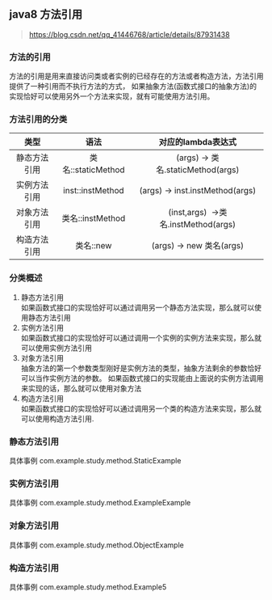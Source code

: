 ## java8 方法引用
> https://blog.csdn.net/qq_41446768/article/details/87931438

### 方法的引用
方法的引用是用来直接访问类或者实例的已经存在的方法或者构造方法，方法引用提供了一种引用而不执行方法的方式，
如果抽象方法(函数式接口的抽象方法)的实现恰好可以使用另外一个方法来实现，就有可能使用方法引用。
### 方法引用的分类
| 类型 | 语法 | 对应的lambda表达式 |
| :---: |:---:| :---:|
| 静态方法引用 | 类名::staticMethod | (args) -> 类名.staticMethod(args) |
| 实例方法引用 | inst::instMethod | (args) -> inst.instMethod(args) |
| 对象方法引用 | 类名::instMethod | (inst,args)  ->类名.instMethod(args) |
| 构造方法引用 | 类名::new | (args) -> new 类名(args) |

### 分类概述
1. 静态方法引用<br>
如果函数式接口的实现恰好可以通过调用另一个静态方法实现，那么就可以使用静态方法引用
2. 实例方法引用<br>
如果函数式接口的实现恰好可以通过调用一个实例的实例方法来实现，那么就可以使用实例方法引用
3. 对象方法引用<br>
抽象方法的第一个参数类型刚好是实例方法的类型，抽象方法剩余的参数恰好可以当作实例方法的参数。
如果函数式接口的实现能由上面说的实例方法调用来实现的话，那么就可以使用对象方法
4. 构造方法引用<br>
如果函数式接口的实现恰好可以通过调用另一个类的构造方法来实现，那么就可以使用构造方法引用.

### 静态方法引用
具体事例 com.example.study.method.StaticExample
### 实例方法引用
具体事例 com.example.study.method.ExampleExample
### 对象方法引用
具体事例 com.example.study.method.ObjectExample
### 构造方法引用
具体事例 com.example.study.method.Example5
























